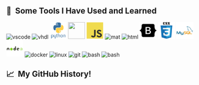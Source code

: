 <!--<p align="center">
  <img src= "https://i.giphy.com/media/q217GUnfKAmJlFcjBX/giphy.webp">
</p> !-->

<h2> 🚀 &nbsp;Some Tools I Have Used and Learned</h2>
<p align="left">
<img src="https://cdn.jsdelivr.net/gh/devicons/devicon/icons/vscode/vscode-original.svg" alt="vscode" width="45" height="45"/>
<img src="https://encrypted-tbn0.gstatic.com/images?q=tbn:ANd9GcRyLVCXldLaXfT5u0DEk8gAvcjiv9_hbLPy0kCRMepMC-Bg8UKsPO_1XrjqMouDXvDtnh0&usqp=CAU" alt="vhdl" width="45" height="45"/>
<img src="https://raw.githubusercontent.com/devicons/devicon/master/icons/python/python-original-wordmark.svg" alt="python" width="45" height="45" />
<img src="https://cdn.jsdelivr.net/gh/devicons/devicon/icons/cplusplus/cplusplus-original.svg" width="45" height="45"/>
<img src="https://raw.githubusercontent.com/devicons/devicon/master/icons/javascript/javascript-original.svg" alt="javascript" width="45" height="45" />
  <img src="https://encrypted-tbn0.gstatic.com/images?q=tbn:ANd9GcTz-XAIc772fgCMLKr4iGxjhIbLLSmI4igFP4eHc_an3R-stqeje9NYXGYdaHskNNElOH4&usqp=CAU" alt="mat" width="45" height="45" />
<img src="https://cdn.jsdelivr.net/gh/devicons/devicon/icons/html5/html5-original.svg" alt="html" width="45" height="45"/>
<img src="https://raw.githubusercontent.com/devicons/devicon/master/icons/bootstrap/bootstrap-plain.svg" alt="bootstrap" width="45" height="45" />
<img src="https://raw.githubusercontent.com/devicons/devicon/master/icons/css3/css3-original-wordmark.svg" alt="css3" width="45" height="45" />
<img src="https://raw.githubusercontent.com/devicons/devicon/master/icons/mysql/mysql-original-wordmark.svg" alt="mysql" width="45" height="45" />
<img src="https://raw.githubusercontent.com/devicons/devicon/master/icons/nodejs/nodejs-original-wordmark.svg" alt="nodejs" width="45" height="45" />
<img src="https://cdn.jsdelivr.net/gh/devicons/devicon/icons/docker/docker-original.svg" alt="docker" width="45" height="45"/>
<img src="https://cdn.jsdelivr.net/gh/devicons/devicon/icons/linux/linux-original.svg" alt="linux" width="45" height="45"/>       
<img src="https://cdn.jsdelivr.net/gh/devicons/devicon/icons/git/git-original.svg" alt="git" width="45" height="45"/>
<img src="https://cdn.jsdelivr.net/gh/devicons/devicon/icons/bash/bash-original.svg" alt="bash" width="45" height="45"/>
<img src="https://miro.medium.com/max/319/1*-YhVA6qN4e7zjlxzpZ5Zdg.png" ,  alt="bash" width="45" height="45"/>

</p>
<h2> 📈 &nbsp;My GitHub History!</h2>
<!--
<a href="https://github.com/anuraghazra/github-readme-stats">
  <img height="180em" src="https://github-readme-stats.vercel.app/api?username=Pspetz&show_icons=true&theme=radical" />  
</a>

[![Top Langs](https://github-readme-stats.vercel.app/api/top-langs/?username=Pspetz&layout=compact)](https://github.com/anuraghazra/github-readme-stats)
![snake gif](https://github.com/Pspetz/Pspetz/blob/output/github-contribution-grid-snake.gif)
<p align="left">
  <img src="https://capsule-render.vercel.app/api?type=waving&color=gradient&height=100&section=footer"/>
</p>
!-->
